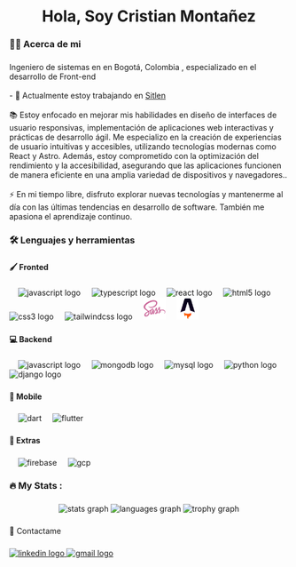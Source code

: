 ###

<h1 align="center">Hola, Soy Cristian Montañez</h1>

###

<h3 align="left">👩‍💻  Acerca de mi</h3>

###

<p align="left">Ingeniero de sistemas en en Bogotá, Colombia , especializado en el desarrollo de Front-end <br><br> - 🔭 Actualmente estoy trabajando en <a href="https://sitlen.com/">Sitlen</a><br><br>📚  Estoy enfocado en mejorar mis habilidades en diseño de interfaces de usuario responsivas, implementación de aplicaciones web interactivas y prácticas de desarrollo ágil. Me especializo en la creación de experiencias de usuario intuitivas y accesibles, utilizando tecnologías modernas como React y Astro. Además, estoy comprometido con la optimización del rendimiento y la accesibilidad, asegurando que las aplicaciones funcionen de manera eficiente en una amplia variedad de dispositivos y navegadores..<br><br>⚡ En mi tiempo libre, disfruto explorar nuevas tecnologías y mantenerme al día con las últimas tendencias en desarrollo de software. También me apasiona el aprendizaje continuo.</p>

###

<h3 align="left">🛠 Lenguajes y herramientas</h3>

###


<h4 align="left">🖌️ Fronted</h4>

###

<div align="left">
<img width="12" />
  <img src="https://cdn.jsdelivr.net/gh/devicons/devicon/icons/javascript/javascript-original.svg" height="40" alt="javascript logo"  />
 <img width="12" />
  <img src="https://cdn.jsdelivr.net/gh/devicons/devicon/icons/typescript/typescript-original.svg" height="40" alt="typescript logo"  />
 <img width="12" />
  <img src="https://cdn.jsdelivr.net/gh/devicons/devicon/icons/react/react-original.svg" height="40" alt="react logo"  />
  <img width="12" />
  <img src="https://cdn.jsdelivr.net/gh/devicons/devicon/icons/html5/html5-original.svg" height="40" alt="html5 logo"  />
  <img width="12" />
  <img src="https://cdn.jsdelivr.net/gh/devicons/devicon/icons/css3/css3-original.svg" height="40" alt="css3 logo"  />
  <img width="12" />
  <img src="https://cdn.simpleicons.org/tailwindcss/06B6D4" height="40" alt="tailwindcss logo"  />
  <img width="12" />
  <img src="https://raw.githubusercontent.com/devicons/devicon/master/icons/sass/sass-original.svg" alt="sass"
  width="40" height="40"/>
  <img width="12" />
<img src="https://raw.githubusercontent.com/devicons/devicon/master/icons/astro/astro-original.svg" alt="sass"
  width="40" height="40"/>
</div>

###
<h4 align="left">💻 Backend</h4>

###

<div align="left">
  <img width="12" />
  <img src="https://cdn.jsdelivr.net/gh/devicons/devicon/icons/javascript/javascript-original.svg" height="40" alt="javascript logo"  />
  <img width="12" />
  <img src="https://cdn.simpleicons.org/mongodb/47A248" height="40" alt="mongodb logo"  />
  <img width="12" />
  <img src="https://cdn.simpleicons.org/mysql/4479A1" height="40" alt="mysql logo"  />
  <img width="12" />
  <img src="https://cdn.jsdelivr.net/gh/devicons/devicon/icons/python/python-original.svg" height="40" alt="python logo"  />
  <img width="12" />
  <img src="https://cdn.jsdelivr.net/gh/devicons/devicon/icons/django/django-plain.svg" height="40" alt="django logo"  />
</div>

###

###
<h4 align="left">📱 Mobile </h4>

###

<div align="left">
  <img width="12" />
<img src="https://www.vectorlogo.zone/logos/dartlang/dartlang-icon.svg" alt="dart" width="40" height="40"/> 
  <img width="12" />
  <img src="https://www.vectorlogo.zone/logos/flutterio/flutterio-icon.svg" alt="flutter" width="40" height="40"/>
</div>

###
###
<h4 align="left">🛟 Extras </h4>

###

<div align="left">
  <img width="12" />
<img src="https://www.vectorlogo.zone/logos/firebase/firebase-icon.svg" alt="firebase" width="40" height="40"/>
  <img width="12" />
    <img src="https://www.vectorlogo.zone/logos/google_cloud/google_cloud-icon.svg" alt="gcp" width="40" height="40"/>
</div>

###

<h3 align="left">🔥   My Stats :</h3>

###

<div align="center">
</div>

###

<div align="center">
  <img src="https://github-readme-stats.vercel.app/api?username=CristianMontane&hide_title=false&hide_rank=false&show_icons=true&include_all_commits=true&count_private=true&disable_animations=false&theme=dracula&locale=en&hide_border=false&order=1" height="150" alt="stats graph"  />
  <img src="https://github-readme-stats.vercel.app/api/top-langs?username=CristianMontane&locale=en&hide_title=false&layout=compact&card_width=320&langs_count=5&theme=dracula&hide_border=false&order=2" height="150" alt="languages graph"  />
  <img src="https://github-profile-trophy.vercel.app?username=CristianMontane&theme=dracula&column=-1&row=1&margin-w=8&margin-h=8&no-bg=false&no-frame=false&order=4" height="150" alt="trophy graph"  />
</div>

###



###

<p align="left">🤝 Contactame</p>

###

<div align="left">
  <a href="https://www.linkedin.com/in/daniel-monta%C3%B1ez-527906185/" target="_blank">
    <img src="https://img.shields.io/static/v1?message=LinkedIn&logo=linkedin&label=&color=0077B5&logoColor=white&labelColor=&style=for-the-badge" height="25" alt="linkedin logo"  />
  </a>
  <a href="Cristianme65@gmail.com" target="_blank">
    <img src="https://img.shields.io/static/v1?message=Gmail:cristianme65@gmail.com&logo=gmail&label=&color=D14836&logoColor=white&labelColor=&style=for-the-badge" height="25" alt="gmail logo"  />
  </a>
</div>

###
